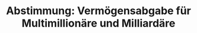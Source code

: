 ---
abstimmung:
  abstimmung: 5
  bundestagssitzung: 66
  datum: 10. November 2022
  legislaturperiode: 20
categories:
- Todo
data:
- title: Abstimmungsergebnis 20221110_5.pdf
  url: /res/2025-btw/abstimmungsergebnisse/20221110_5.pdf
- title: Abstimmungsergebnis 20221110_5_xls.xlsx
  url: /res/2025-btw/abstimmungsergebnisse/20221110_5_xls.xlsx
- title: Abstimmungsergebnis 20221110_5_xls.csv
  url: /res/2025-btw/abstimmungsergebnisse_csv/20221110_5_xls.csv
documents:
- local: /res/2025-btw/drucksachen/2004307.pdf
  summary: '### Antrag der Fraktion DIE LINKE: Einmalige Vermögensabgabe


    Die Fraktion DIE LINKE beantragt eine einmalige Vermögensabgabe für Multimillionäre
    und Milliardäre, um die durch die Corona- und Energiekrise entstandenen finanziellen
    Belastungen der Bevölkerung abzumildern.  Das Vorbild hierfür soll der Lastenausgleich
    nach dem Zweiten Weltkrieg sein.


    **Kernpunkte und Ziele:**


    * Einmalige Vermögensabgabe für Multimillionäre und Milliardäre.

    * Finanzielle Entlastung der Bevölkerung.

    * Vorbild: Lastenausgleich nach dem Zweiten Weltkrieg.

    * Vorlage eines entsprechenden Gesetzentwurfs durch die Bundesregierung.



    '
  title: Drucksache 20/4307
  url: https://dserver.bundestag.de/btd/20/043/2004307.pdf
ergebnis:
  AfD:
    enthaltung: 0
    gesamt: 79
    ja: 0
    nein: 71
    nichtabgegeben: 8
    ungueltig: 0
  Bündnis 90/Die Grünen:
    enthaltung: 0
    gesamt: 118
    ja: 0
    nein: 110
    nichtabgegeben: 8
    ungueltig: 0
  CDU/CSU:
    enthaltung: 0
    gesamt: 197
    ja: 0
    nein: 189
    nichtabgegeben: 8
    ungueltig: 0
  Die Linke:
    enthaltung: 0
    gesamt: 39
    ja: 35
    nein: 0
    nichtabgegeben: 4
    ungueltig: 0
  FDP:
    enthaltung: 0
    gesamt: 91
    ja: 0
    nein: 89
    nichtabgegeben: 2
    ungueltig: 0
  Fraktionslos:
    enthaltung: 0
    gesamt: 5
    ja: 1
    nein: 3
    nichtabgegeben: 1
    ungueltig: 0
  SPD:
    enthaltung: 0
    gesamt: 206
    ja: 0
    nein: 187
    nichtabgegeben: 19
    ungueltig: 0
layout: abstimmung
links:
- title: Link zu bundestag.de
  url: https://www.bundestag.de/parlament/plenum/abstimmung/abstimmung?id=813
preview: 'Deutscher Bundestag


  66. Sitzung des Deutschen Bundestages

  am Donnerstag, 10. November 2022


  Endgültiges Ergebnis der Namentlichen Abstimmung Nr. 5


  Antrag der Abgeordneten Christian Görke, Dr. Gesine Lötzsch, Klaus Ernst, weiterer

  Abgeordneter und der Fraktion DIE LINKE.

  Einmalige Vermögensabgabe für Multimillionäre und Multimillionärinnen sowie

  Milliardäre und Milliardärinnen

  Drs. 20/4307'
tags:
- Todo
title: 'Abstimmung: Vermögensabgabe für Multimillionäre und Milliardäre'
---